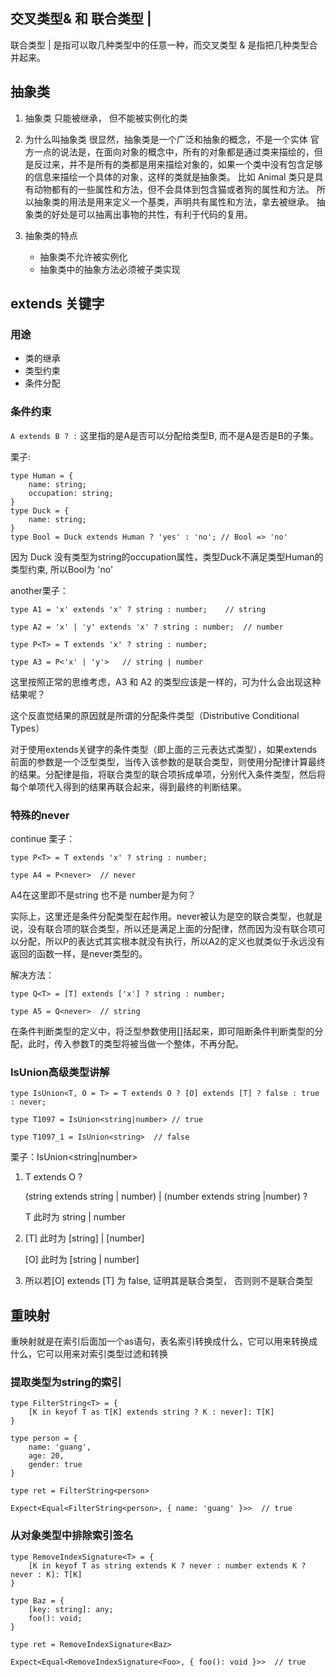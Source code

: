 ## 交叉类型& 和 联合类型 |
联合类型 | 是指可以取几种类型中的任意一种，而交叉类型 & 是指把几种类型合并起来。


## 抽象类

1. 抽象类
只能被继承， 但不能被实例化的类

2. 为什么叫抽象类
很显然，抽象类是一个广泛和抽象的概念，不是一个实体
官方一点的说法是，在面向对象的概念中，所有的对象都是通过类来描绘的，但是反过来，并不是所有的类都是用来描绘对象的，如果一个类中没有包含足够的信息来描绘一个具体的对象，这样的类就是抽象类。
比如 Animal 类只是具有动物都有的一些属性和方法，但不会具体到包含猫或者狗的属性和方法。
所以抽象类的用法是用来定义一个基类，声明共有属性和方法，拿去被继承。
抽象类的好处是可以抽离出事物的共性，有利于代码的复用。

3. 抽象类的特点
    * 抽象类不允许被实例化
    * 抽象类中的抽象方法必须被子类实现


## extends 关键字

### 用途

* 类的继承
* 类型约束
* 条件分配

### 条件约束

`A extends B ? :`
这里指的是A是否可以分配给类型B, 而不是A是否是B的子集。

栗子:
```
type Human = {
    name: string;
    occupation: string;
}
type Duck = {
    name: string;
}
type Bool = Duck extends Human ? 'yes' : 'no'; // Bool => 'no'
```

因为 Duck 没有类型为string的occupation属性，类型Duck不满足类型Human的类型约束, 所以Bool为 'no'

another栗子：

```
type A1 = 'x' extends 'x' ? string : number;    // string

type A2 = 'x' | 'y' extends 'x' ? string : number;  // number

type P<T> = T extends 'x' ? string : number;

type A3 = P<'x' | 'y'>   // string | number
```

这里按照正常的思维考虑，A3 和 A2 的类型应该是一样的，可为什么会出现这种结果呢？

这个反直觉结果的原因就是所谓的分配条件类型（Distributive Conditional Types）

对于使用extends关键字的条件类型（即上面的三元表达式类型），如果extends前面的参数是一个泛型类型，当传入该参数的是联合类型，则使用分配律计算最终的结果。分配律是指，将联合类型的联合项拆成单项，分别代入条件类型，然后将每个单项代入得到的结果再联合起来，得到最终的判断结果。

### 特殊的never

continue 栗子：

```
type P<T> = T extends 'x' ? string : number;

type A4 = P<never>  // never
```
A4在这里即不是string 也不是 number是为何？

实际上，这里还是条件分配类型在起作用。never被认为是空的联合类型，也就是说，没有联合项的联合类型，所以还是满足上面的分配律，然而因为没有联合项可以分配，所以P<T>的表达式其实根本就没有执行，所以A2的定义也就类似于永远没有返回的函数一样，是never类型的。

解决方法：

```
type Q<T> = [T] extends ['x'] ? string : number;

type A5 = Q<never>  // string
```
在条件判断类型的定义中，将泛型参数使用[]括起来，即可阻断条件判断类型的分配，此时，传入参数T的类型将被当做一个整体，不再分配。

### IsUnion高级类型讲解

```
type IsUnion<T, O = T> = T extends O ? [O] extends [T] ? false : true : never;

type T1097 = IsUnion<string|number> // true

type T1097_1 = IsUnion<string>  // false
```

栗子：IsUnion<string|number>

1. T extends O ? 

    (string extends string | number) | (number extends string |number) ?

    T 此时为 string | number

2. 
    [T] 此时为 [string] | [number]

    [O] 此时为 [string | number]

3. 所以若[O] extends [T] 为 false, 证明其是联合类型， 否则则不是联合类型

## 重映射

重映射就是在索引后面加一个as语句，表名索引转换成什么，它可以用来转换成什么，它可以用来对索引类型过滤和转换

### 提取类型为string的索引

```
type FilterString<T> = {
    [K in keyof T as T[K] extends string ? K : never]: T[K]
}

type person = {
    name: 'guang',
    age: 20,
    gender: true
}

type ret = FilterString<person>

Expect<Equal<FilterString<person>, { name: 'guang' }>>  // true
```
### 从对象类型中排除索引签名

```
type RemoveIndexSignature<T> = {
    [K in keyof T as string extends K ? never : number extends K ? never : K]: T[K]
}

type Baz = {
    [key: string]: any;
    foo(): void;
}

type ret = RemoveIndexSignature<Baz>

Expect<Equal<RemoveIndexSignature<Foo>, { foo(): void }>>  // true
```